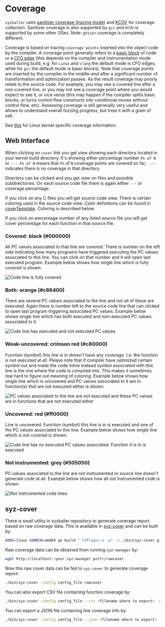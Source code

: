 # Coverage

`syzkaller` uses [sanitizer coverage (tracing mode)](https://clang.llvm.org/docs/SanitizerCoverage.html#tracing-pcs)
and [KCOV](https://www.kernel.org/doc/html/latest/dev-tools/kcov.html) for coverage collection.
Sanitizer coverage is also supported by `gcc` and `KCOV` is supported by some other OSes.
Note: `gVisor` coverage is completely different.

Coverage is based on tracing `coverage points` inserted into the object code by the compiler.
A coverage point generally refers to a [basic block](https://en.wikipedia.org/wiki/Basic_block) of code
or a [CFG edge](https://en.wikipedia.org/wiki/Control-flow_graph)
(this depends on the compiler and instrumentation mode used during build,
e.g. for `Linux` and `clang` the default mode is CFG edges, while for `gcc` the default mode is basic blocks).
Note that coverage points are inserted by the compiler in the middle-end after a significant number
of transformation and optimization passes. As the result coverage may poorly relate to the source code.
For example, you may see a covered line after a non-covered line, or you may not see a coverage point
where you would expect to see it, or vice versa (this may happen if the compiler splits basic blocks,
or turns control flow constructs into conditional moves without control flow, etc).
Assessing coverage is still generally very useful and allows to understand overall fuzzing progress,
but treat it with a grain of salt.

See [this](linux/coverage.md) for Linux kernel specific coverage information.

## Web Interface

When clicking on `cover` link you get view showing each directory located in your kernel build directory. It's showing either percentage number `X% of N` or `---`. `X% of N` means that `X%` of `N` coverage points are covered so far, . `---` indicates there is no coverage in that directory.

Directory can be clicked and you get view on files and possible subdirectories. On each source code file there is again either `---` or coverage percentage.

If you click on any C files you will get source code view. There is certain coloring used in the source code view. Color definitions can be found in [coverTemplate](/pkg/cover/report.go#L504). Coloring is described below.

If you click on percentage number of any listed source file you will get cover percentage for each function in that source file.

### Covered: black (#000000)

All PC values associated to that line are covered. There is number on the left side indicating how many programs have triggered executing the PC values associated to this line. You can click on that number and it will open last executed program. Example below shows how single line which is fully covered is shown.

![Code line is fully covered](coverage_covered.png?raw=true)

### Both: orange (#c86400)

There are several PC values associated to the line and not all of these are executed. Again there is number left to the source code line that can clicked to open last program triggering associated PC values. Example below shows single line which has both executed and non-executed PC values associated to it.

![Code line has executed and not executed PC values](coverage_both.png?raw=true)

###  Weak-uncovered: crimson red (#c80000)

Function (symbol) this line is in doesn't have any coverage. I.e. the function is not executed at all. Please note that if compiler have optimized certain symbol out and made the code inline instead symbol associated with this line is the one where the code is compiled into. This makes it sometimes real hard to figure out meaning of coloring. Example below shows how single line which is uncovered and PC values associated to it are in function(s) that are not executed either is shown.

![PC values associated to the line are not executed and these PC values are in functions that are not executed either](coverage_weak-uncovered.png?raw=true)

### Uncovered: red (#ff0000)

Line is uncovered. Function (symbol) this line is in is executed and one of the PC values associated to this line. Example below shows how single line which is not covered is shown.

![Code line has no executed PC values associated. Function it is in is executed](coverage_uncovered.png?raw=true)

### Not instrumented: grey (#505050)

PC values associated to the line are not instrumented or source line doesn't generate code at all. Example below shows how all not instrumented code is shown.

![Not instrumented code lines](coverage_not_instrumented.png?raw=true)

## syz-cover

There is small utility in syzkaller repository to generate coverage report based on raw coverage data. This is available in [syz-cover](/tools/syz-cover) and can be built by:

``` bash
GOOS=linux GOARCH=amd64 go build "-ldflags=-s -w" -o ./bin/syz-cover github.com/google/syzkaller/tools/syz-cover
```

Raw coverage data can be obtained from running `syz-manager` by:

``` bash
wget http://localhost:<your syz-manager port>/rawcover
```

Now this raw cover data can be fed to `syz-cover` to generate coverage report:

``` bash
./bin/syz-cover -config config_file rawcover
```

You can also export CSV file containing function coverage by:

``` bash
./bin/syz-cover -config config_file --csv <filename where to export>  rawcover
```

You can export a JSON file containing line coverage info by:

```bash
./bin/syz-cover -config config_file --json <filename where to export>  rawcover
```
